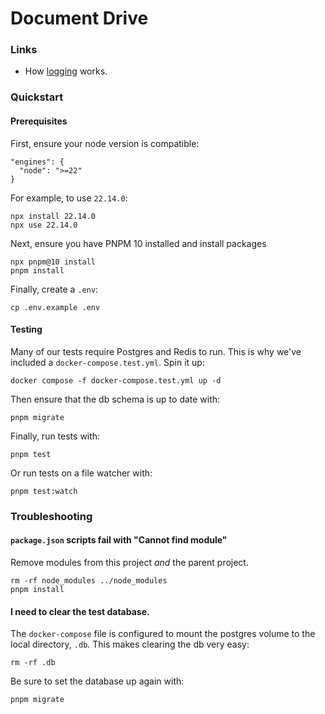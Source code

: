 # Document Drive

### Links

- How [logging](./docs/logging.md) works.

### Quickstart

#### Prerequisites

First, ensure your node version is compatible:

```
"engines": {
  "node": ">=22"
}
```

For example, to use `22.14.0`:

```
npx install 22.14.0
npx use 22.14.0
```

Next, ensure you have PNPM 10 installed and install packages

```
npx pnpm@10 install
pnpm install
```

Finally, create a `.env`:

```
cp .env.example .env
```

#### Testing

Many of our tests require Postgres and Redis to run. This is why we've included a `docker-compose.test.yml`. Spin it up:

```
docker compose -f docker-compose.test.yml up -d
```

Then ensure that the db schema is up to date with:

```
pnpm migrate
```

Finally, run tests with:

```
pnpm test
```

Or run tests on a file watcher with:

```
pnpm test:watch
```

### Troubleshooting

#### `package.json` scripts fail with "Cannot find module"

Remove modules from this project _and_ the parent project.

```
rm -rf node_modules ../node_modules
pnpm install
```

#### I need to clear the test database.

The `docker-compose` file is configured to mount the postgres volume to the local directory, `.db`. This makes clearing the db very easy:

```
rm -rf .db
```

Be sure to set the database up again with:

```
pnpm migrate
```
